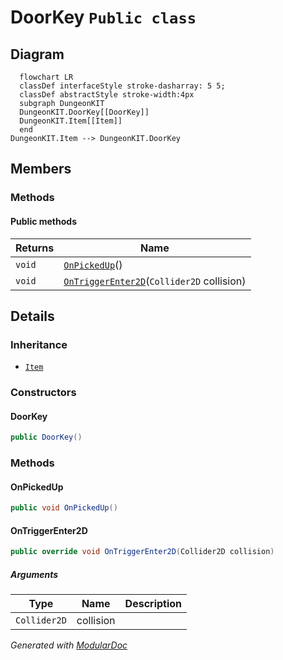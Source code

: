 # DoorKey `Public class`

## Diagram
```mermaid
  flowchart LR
  classDef interfaceStyle stroke-dasharray: 5 5;
  classDef abstractStyle stroke-width:4px
  subgraph DungeonKIT
  DungeonKIT.DoorKey[[DoorKey]]
  DungeonKIT.Item[[Item]]
  end
DungeonKIT.Item --> DungeonKIT.DoorKey
```

## Members
### Methods
#### Public  methods
| Returns | Name |
| --- | --- |
| `void` | [`OnPickedUp`](#onpickedup)() |
| `void` | [`OnTriggerEnter2D`](#ontriggerenter2d)(`Collider2D` collision) |

## Details
### Inheritance
 - [
`Item`
](./dungeonkit-Item)

### Constructors
#### DoorKey
```csharp
public DoorKey()
```

### Methods
#### OnPickedUp
```csharp
public void OnPickedUp()
```

#### OnTriggerEnter2D
```csharp
public override void OnTriggerEnter2D(Collider2D collision)
```
##### Arguments
| Type | Name | Description |
| --- | --- | --- |
| `Collider2D` | collision |   |

*Generated with* [*ModularDoc*](https://github.com/hailstorm75/ModularDoc)
